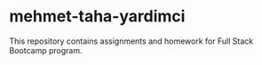 # mehmet-taha-yardimci
This repository contains assignments and homework for Full Stack Bootcamp program.
